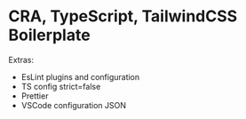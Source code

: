 # CRA, TypeScript, TailwindCSS Boilerplate

Extras:

- EsLint plugins and configuration
- TS config strict=false
- Prettier
- VSCode configuration JSON
